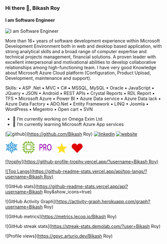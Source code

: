 ### Hi there 👋, Bikash Roy
#### I am Software Engineer
![I am Software Engineer](https://arturssmirnovs.github.io/github-profile-readme-generator/images/banner.png)

More than 16+ years of software development experience within Microsoft Development Environment both in web and desktop based application, with strong analytical skills and a broad range of computer expertise and technical projects management, financial solutions. A proven leader with excellent interpersonal and motivational abilities to develop collaborative relationships among high-functioning team. I have very good Knowledge about Microsoft Azure Cloud platform (Configuration, Product Upload, Development, maintenance and support).

Skills: ▪ ASP .Net ▪ MVC ▪ C# ▪ MSSQL, MySQL ▪ Oracle ▪ JavaScript ▪ JQuery ▪ JSON ▪ Android ▪ REST APIs ▪ Crystal Reports ▪ RDL Report ▪ TFS ▪ Microsoft Azure ▪ Power BI ▪ Azure Data service ▪ Azure Data lack ▪ Azure Data Factory ▪ ADO.Net ▪ Entity Framework ▪ LINQ ▪ Joomla ▪ WordPress ▪ Megentro ▪ Open cart ▪ SVN

- 🔭 I’m currently working on Omega Exim Ltd 
- 🌱 I’m currently learning Microsoft Azure App services 


[<img src='https://cdn.jsdelivr.net/npm/simple-icons@3.0.1/icons/github.svg' alt='github' height='40'>](https://github.com/Bikash Roy)  [<img src='https://cdn.jsdelivr.net/npm/simple-icons@3.0.1/icons/linkedin.svg' alt='linkedin' height='40'>](https://www.linkedin.com/in/https://www.linkedin.com/in/bikash-roy//)  [<img src='https://cdn.jsdelivr.net/npm/simple-icons@3.0.1/icons/icloud.svg' alt='website' height='40'>](http://roytechnologybd.com/)  

<a href='https://archiveprogram.github.com/'><img src='https://raw.githubusercontent.com/acervenky/animated-github-badges/master/assets/acbadge.gif' width='40' height='40'></a> <a href='https://docs.github.com/en/developers'><img src='https://raw.githubusercontent.com/acervenky/animated-github-badges/master/assets/devbadge.gif' width='40' height='40'></a> <a href='https://github.com/pricing'><img src='https://raw.githubusercontent.com/acervenky/animated-github-badges/master/assets/pro.gif' width='40' height='40'></a> <a href='https://stars.github.com/'><img src='https://raw.githubusercontent.com/acervenky/animated-github-badges/master/assets/starbadge.gif' width='35' height='35'></a> <a href='https://docs.github.com/en/github/supporting-the-open-source-community-with-github-sponsors'><img src='https://raw.githubusercontent.com/acervenky/animated-github-badges/master/assets/sponsorbadge.gif' width='35' height='35'></a> 

[![trophy](https://github-profile-trophy.vercel.app/?username=Bikash Roy)](https://github.com/ryo-ma/github-profile-trophy)

[![Top Langs](https://github-readme-stats.vercel.app/api/top-langs/?username=Bikash Roy)](https://github.com/anuraghazra/github-readme-stats)

![GitHub stats](https://github-readme-stats.vercel.app/api?username=Bikash Roy&show_icons=true)  

![GitHub Activity Graph](https://activity-graph.herokuapp.com/graph?username=Bikash Roy)  

![GitHub metrics](https://metrics.lecoq.io/Bikash Roy)  

![GitHub streak stats](https://streak-stats.demolab.com/?user=Bikash Roy)  

![Profile views](https://gpvc.arturio.dev/Bikash Roy)  
